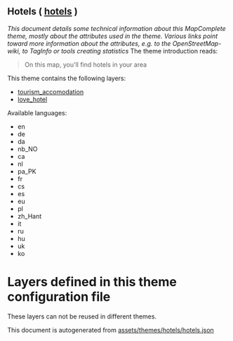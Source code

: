 [//]: # (WARNING: this file is automatically generated. Please find the sources at the bottom and edit those sources)

## Hotels ( [hotels](https://mapcomplete.org/hotels) )
_This document details some technical information about this MapComplete theme, mostly about the attributes used in the theme. Various links point toward more information about the attributes, e.g. to the OpenStreetMap-wiki, to TagInfo or tools creating statistics_
The theme introduction reads:

> On this map, you'll find hotels in your area

This theme contains the following layers:

 - [tourism_accomodation](../Layers/tourism_accomodation.md)
 - [love_hotel](../Layers/love_hotel.md)

Available languages:

 - en
 - de
 - da
 - nb_NO
 - ca
 - nl
 - pa_PK
 - fr
 - cs
 - es
 - eu
 - pl
 - zh_Hant
 - it
 - ru
 - hu
 - uk
 - ko

# Layers defined in this theme configuration file
These layers can not be reused in different themes.


This document is autogenerated from [assets/themes/hotels/hotels.json](https://github.com/pietervdvn/MapComplete/blob/develop/assets/themes/hotels/hotels.json)
